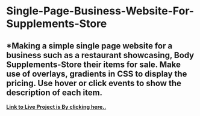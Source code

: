 # Single-Page-Business-Website-For-Supplements-Store

## *Making a simple single page website for a business such as a restaurant showcasing, Body Supplements-Store their items for sale. Make use of overlays, gradients in CSS to display the pricing. Use hover or click events to show the description of each item.

**[Link to Live Project is By clicking here..](https://app.netlify.com/sites/artist-tailors-66258)**